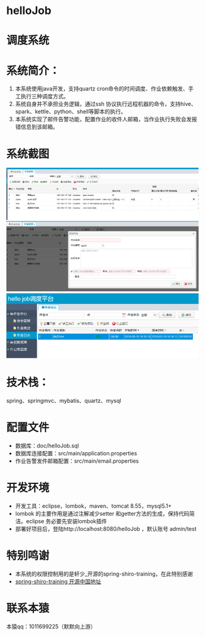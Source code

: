 # helloJob
# 调度系统

# 系统简介：
1. 本系统使用java开发，支持quartz cron命令的时间调度、作业依赖触发、手工执行三种调度方式。
2. 系统自身并不承担业务逻辑，通过ssh 协议执行远程机器的命令，支持hive、spark、kettle、python、shell等脚本的执行。
3. 本系统实现了邮件告警功能，配置作业的收件人邮箱，当作业执行失败会发报错信息到该邮箱。

# 系统截图
![Alt text](https://github.com/iture123/helloJob/blob/dev/helloJob/doc/job.png)
![Alt text](https://github.com/iture123/helloJob/blob/dev/helloJob/doc/addJob.png)
![Alt text](https://github.com/iture123/helloJob/blob/dev/helloJob/doc/jobLog.png)

# 技术栈：
spring、springmvc、mybatis、quartz、mysql

# 配置文件
* 数据库：doc/helloJob.sql
* 数据库连接配置：src/main/application.properties
* 作业告警发件邮箱配置：src/main/email.properties

# 开发环境
* 开发工具：eclipse，lombok，maven、tomcat 8.55，mysql5.1+
*  lombok 的主要作用是通过注解减少setter 和getter方法的生成，保持代码简洁。eclipse 务必要先安装lombok插件
*  部署好项目后，登陆http://localhost:8080/helloJob ，默认账号 admin/test

# 特别鸣谢
* 本系统的权限控制用的是轩少_开源的spring-shiro-training，在此特别感谢
* [ spring-shiro-training 开源中国地址 ](https://www.oschina.net/p/spring-shiro-training)
 
# 联系本猿
本猿qq：1011699225（默默向上游）
